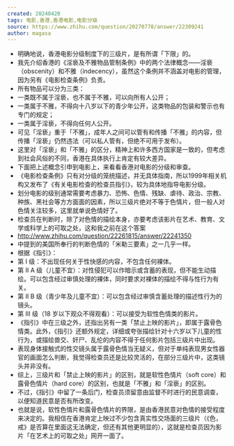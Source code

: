 ```yaml
---
created: 20240420
tags: 电影,香港,香港电影,电影分级
source: https://www.zhihu.com/question/20270778/answer/22309241
author: magasa
---
```


- 明确地说，香港电影分级制度下的三级片，是有所谓「下限」的。
- 我先介绍香港的《淫亵及不雅物品管制条例》中的两个法律概念——淫亵（obscenity）和不雅（indecency），虽然这个条例并不涵盖对电影的管理，因为另有《电影检查条例》负责。
- 所有物品可以分为三类：
- 一类既不属于淫亵，也不属于不雅，可以向所有人公开；
- 一类属于不雅，不得向十八岁以下的青少年公开，这类物品的包装和警示也有专门的规定；
- 一类属于淫亵，不得向任何人公开。
- 可见「淫亵」重于「不雅」，成年人之间可以管有和传播「不雅」的内容，但传播「淫亵」仍然违法（可以私人管有，但绝不可用于发布）。
- 这里对「淫亵」和「不雅」的区分，精神上和许多西方国家是一致的，但考虑到社会风俗的不同，香港在具体执行上肯定有较大差异。
- 下面把上述概念引申到电影上，来看看香港对电影的分级和审查。
- 《电影检查条例》只有对分级的笼统描述，并无具体指南，所以1999年相关机构又发布了《有关电影检查的检查员指引》，较为具体地指导电影分级。
- 划分电影的级别通常需要考虑暴力、恐怖、色情、残缺、虐待、政治、宗教、种族、黑社会等方方面面的因素，所以三级片绝对不等于色情片，但一般人对色情关注较多，这里就单说色情好了。
- 检查员在判断时，除了对色情的描绘本身，亦要考虑该影片在艺术、教育、文学或科学上的可取之处，这和我之前在这个答案
- http://www.zhihu.com/question/22261815/answer/22241350
- 中提到的美国所奉行的判断色情的「米勒三要素」之一几乎一样。
- 根据《指引》：
- 第 I 级：不出现任何关于性快感的内容，不包含任何裸体。
- 第 II A 级（儿童不宜）：对性侵犯可以作暗示或含蓄的表现，但不能生动描绘。可以包含经过审慎处理的裸体，同时要求对裸体的描绘不得与性行为有关。
- 第 II B 级（青少年及儿童不宜）：可以包含经过审慎含蓄处理的描述性行为的镜头。
- 第 III 级（18 岁以下观众不得观看）：可以接受为软性色情类的影片。
- 《指引》中在三级之外，还指出另有一类「禁止上映的影片」，即属于露骨色情类。此外，《指引》还额外规定，详细或夸张描绘针对十六岁以下儿童的性行为，或描绘兽交、奸尸、乱伦的内容不得于任何影片包括三级片中出现。
- 表现身体接触式的性交镜头属于露骨色情当无疑义，但对于单纯表现男女性器官的画面怎么判断，我觉得检查员还是比较灵活的，在部分三级片中，这类镜头并非没有。
- 综上，三级片和「禁止上映的影片」的区别，就是软性色情片（soft core）和露骨色情片（hard core）的区别，也就是「不雅」和「淫亵」的区别。
- 不过，《指引》中留了一条后门，检查员须留意由监督不时进行的民意调查，以便知道民意是否有所改变。
- 也就是说，软性色情片和露骨色情片的界限，是由香港民意对色情的接受程度来决定的。我相信在香港肯定上映过不少包含真实性交场面的三级片（《色，戒》是否算在里面这无法确定，但还有其他更明显的），这就是检查员因为影片「在艺术上的可取之处」网开一面了。